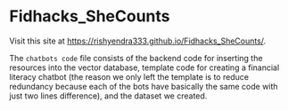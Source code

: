# Fidhacks_SheCounts

Visit this site at https://rishyendra333.github.io/Fidhacks_SheCounts/.

The `chatbots code` file consists of the backend code for inserting the resources into the vector database, template code for creating a financial literacy chatbot (the reason we only left the template is to reduce redundancy because each of the bots have basically the same code with just two lines difference), and the dataset we created.
